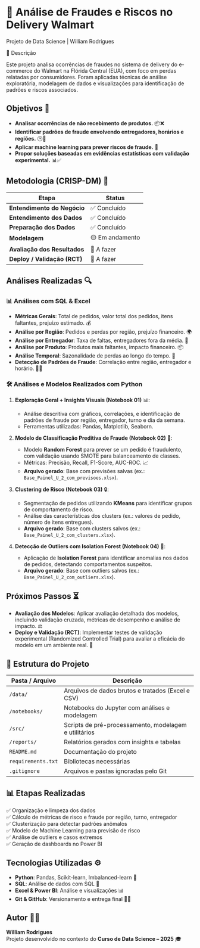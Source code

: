 # 🛒 Análise de Fraudes e Riscos no Delivery Walmart  
Projeto de Data Science | William Rodrigues

📌 Descrição

Este projeto analisa ocorrências de fraudes no sistema de delivery do e-commerce do Walmart na Flórida Central (EUA), com foco em perdas relatadas por consumidores. Foram aplicadas técnicas de análise exploratória, modelagem de dados e visualizações para identificação de padrões e riscos associados.

## Objetivos 🎯

- **Analisar ocorrências de não recebimento de produtos.** 📦❌
- **Identificar padrões de fraude envolvendo entregadores, horários e regiões.** 🕒🚚
- **Aplicar machine learning para prever riscos de fraude.** 🤖
- **Propor soluções baseadas em evidências estatísticas com validação experimental.** 📊✅

## Metodologia (CRISP-DM) 🔄
| Etapa                        | Status          |
|------------------------------|-----------------|
| **Entendimento do Negócio**       | ✅ Concluído    |
| **Entendimento dos Dados**        | ✅ Concluído    |
| **Preparação dos Dados**          | ✅ Concluído    |
| **Modelagem**                     | 🟡 Em andamento |
| **Avaliação dos Resultados**      | 🔲 A fazer      |
| **Deploy / Validação (RCT)**      | 🔲 A fazer      |

## Análises Realizadas 🔍

### 📊 Análises com SQL & Excel
- **Métricas Gerais**: Total de pedidos, valor total dos pedidos, itens faltantes, prejuízo estimado. 💰
- **Análise por Região**: Pedidos e perdas por região, prejuízo financeiro. 🌍
- **Análise por Entregador**: Taxa de faltas, entregadores fora da média. 🚚
- **Análise por Produto**: Produtos mais faltantes, impacto financeiro. 📦
- **Análise Temporal**: Sazonalidade de perdas ao longo do tempo. 📅
- **Detecção de Padrões de Fraude**: Correlação entre região, entregador e horário. 🕵️‍♂️

### 🛠️ Análises e Modelos Realizados com Python

1. **Exploração Geral + Insights Visuais (Notebook 01)** 📊:
   - Análise descritiva com gráficos, correlações, e identificação de padrões de fraude por região, entregador, turno e dia da semana. 
   - Ferramentas utilizadas: Pandas, Matplotlib, Seaborn.

2. **Modelo de Classificação Preditiva de Fraude (Notebook 02)** 🔮:
   - Modelo **Random Forest** para prever se um pedido é fraudulento, com validação usando SMOTE para balanceamento de classes.
   - Métricas: Precisão, Recall, F1-Score, AUC-ROC. 📈
   - **Arquivo gerado**: Base com previsões salvas (ex.: `Base_Painel_U_2_com_previsoes.xlsx`).

3. **Clustering de Risco (Notebook 03)** 🔒:
   - Segmentação de pedidos utilizando **KMeans** para identificar grupos de comportamento de risco.
   - Análise das características dos clusters (ex.: valores de pedido, número de itens entregues).
   - **Arquivo gerado**: Base com clusters salvos (ex.: `Base_Painel_U_2_com_clusters.xlsx`).

4. **Detecção de Outliers com Isolation Forest (Notebook 04)** 🚨:
   - Aplicação de **Isolation Forest** para identificar anomalias nos dados de pedidos, detectando comportamentos suspeitos.
   - **Arquivo gerado**: Base com outliers salvos (ex.: `Base_Painel_U_2_com_outliers.xlsx`).

## Próximos Passos ⏳

- **Avaliação dos Modelos**: Aplicar avaliação detalhada dos modelos, incluindo validação cruzada, métricas de desempenho e análise de impacto. ⚖️
- **Deploy e Validação (RCT)**: Implementar testes de validação experimental (Randomized Controlled Trial) para avaliar a eficácia do modelo em um ambiente real. 🚀

## 📁 Estrutura do Projeto

| Pasta / Arquivo     | Descrição |
|---------------------|-----------|
| `/data/`            | Arquivos de dados brutos e tratados (Excel e CSV) |
| `/notebooks/`       | Notebooks do Jupyter com análises e modelagem |
| `/src/`             | Scripts de pré-processamento, modelagem e utilitários |
| `/reports/`         | Relatórios gerados com insights e tabelas |
| `README.md`         | Documentação do projeto |
| `requirements.txt`  | Bibliotecas necessárias |
| `.gitignore`        | Arquivos e pastas ignoradas pelo Git |
## 📊 Etapas Realizadas

✅ Organização e limpeza dos dados  
✅ Cálculo de métricas de risco e fraude por região, turno, entregador  
✅ Clusterização para detectar padrões anômalos  
✅ Modelo de Machine Learning para previsão de risco  
✅ Análise de outliers e casos extremos  
✅ Geração de dashboards no Power BI 


## Tecnologias Utilizadas ⚙️
- **Python**: Pandas, Scikit-learn, Imbalanced-learn 🐍
- **SQL**: Análise de dados com SQL 🧮
- **Excel & Power BI**: Análise e visualizações 📊
- **Git & GitHub**: Versionamento e entrega final 🦸‍♂️

## Autor 👨‍💻
**William Rodrigues**  
Projeto desenvolvido no contexto do **Curso de Data Science – 2025** 🎓
